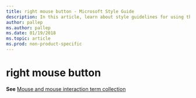 ```yaml
---
title: right mouse button - Microsoft Style Guide
description: In this article, learn about style guidelines for using the term 'right mouse button' in Microsoft documents.
author: pallep
ms.author: pallep
ms.date: 01/19/2018
ms.topic: article
ms.prod: non-product-specific
---
```


# right mouse button

**See** [Mouse and mouse interaction term collection](~/a-z-word-list-term-collections/term-collections/mouse-mouse-interaction-terms.md)
